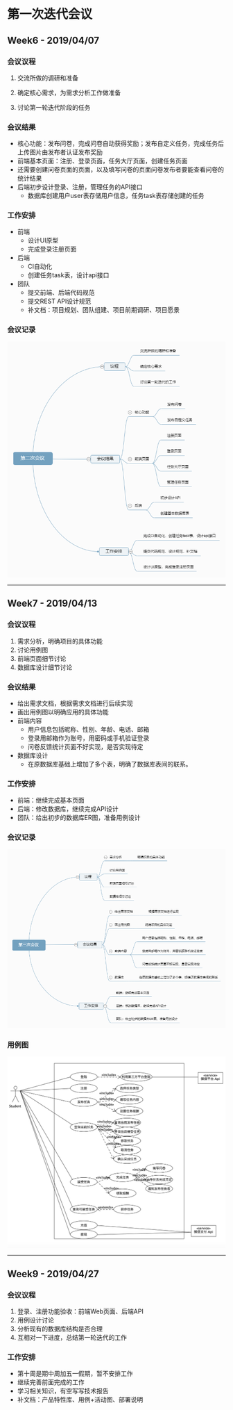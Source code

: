# 第一次迭代会议

## Week6 - 2019/04/07

### **会议议程**

1. 交流所做的调研和准备
2. 确定核心需求，为需求分析工作做准备

3. 讨论第一轮迭代阶段的任务

### **会议结果**

* 核心功能：发布问卷，完成问卷自动获得奖励；发布自定义任务，完成任务后上传图片由发布者认证发布奖励
* 前端基本页面：注册、登录页面，任务大厅页面，创建任务页面
* 还需要创建问卷页面的页面，以及填写问卷的页面问卷发布者要能查看问卷的统计结果
* 后端初步设计登录、注册，管理任务的API接口
  * 数据库创建用户user表存储用户信息，任务task表存储创建的任务	

### **工作安排**

* 前端
  * 设计UI原型
  * 完成登录注册页面
* 后端
  * CI自动化
  * 创建任务task表，设计api接口
* 团队
  * 提交前端、后端代码规范
  * 提交REST API设计规范
  * 补文档：项目规划、团队组建、项目前期调研、项目愿景

### **会议记录**

![meeting2](../assets/images/meeting2.png)

------

## Week7 - 2019/04/13

### **会议议程**

1. 需求分析，明确项目的具体功能
2. 讨论用例图
3. 前端页面细节讨论
4. 数据库设计细节讨论

### **会议结果**

* 给出需求文档，根据需求文档进行后续实现
* 画出用例图以明确应用的具体功能
* 前端内容
  * 用户信息包括昵称、性别、年龄、电话、邮箱
  * 登录用邮箱作为账号，用密码或手机验证登录
  * 问卷反馈统计页面不好实现，是否实现待定
* 数据库设计
  * 在原数据库基础上增加了多个表，明确了数据库表间的联系。

### **工作安排**

* 前端：继续完成基本页面
* 后端：修改数据库，继续完成API设计
* 团队：给出初步的数据库ER图，准备用例设计

### **会议记录**

![meeting2](../assets/images/meeting3.png)

### **用例图**

![use_case_diagram](../assets/images/use_case_diagram.png)

------

## Week9 - 2019/04/27

### **会议议程**

1. 登录、注册功能验收：前端Web页面、后端API
2. 用例设计讨论
3. 分析现有的数据库结构是否合理
4. 互相对一下进度，总结第一轮迭代的工作

### **工作安排**

* 第十周是期中周加五一假期，暂不安排工作
* 继续完善前面完成的工作
* 学习相关知识，有空写写技术报告
* 补文档：产品特性库、用例+活动图、部署说明